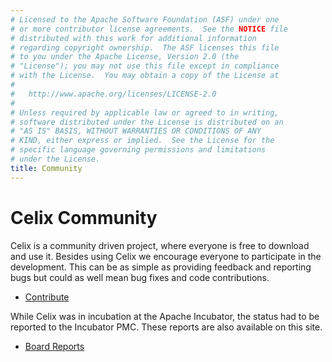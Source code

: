 ```yaml
---
# Licensed to the Apache Software Foundation (ASF) under one
# or more contributor license agreements.  See the NOTICE file
# distributed with this work for additional information
# regarding copyright ownership.  The ASF licenses this file
# to you under the Apache License, Version 2.0 (the
# "License"); you may not use this file except in compliance
# with the License.  You may obtain a copy of the License at
# 
#   http://www.apache.org/licenses/LICENSE-2.0
# 
# Unless required by applicable law or agreed to in writing,
# software distributed under the License is distributed on an
# "AS IS" BASIS, WITHOUT WARRANTIES OR CONDITIONS OF ANY
# KIND, either express or implied.  See the License for the
# specific language governing permissions and limitations
# under the License.
title: Community
---
```

# Celix Community

Celix is a community driven project, where everyone is free to download and use it. Besides using Celix we encourage 
everyone to participate in the development. This can be as simple as providing feedback and reporting bugs but could as 
well mean bug fixes and code contributions.

- [Contribute](/community/contributing/contributing.html)

While Celix was in incubation at the Apache Incubator, the status had to be reported to the Incubator PMC. These
reports are also available on this site.

- [Board Reports](/community/boardreports/boardreports.html)


